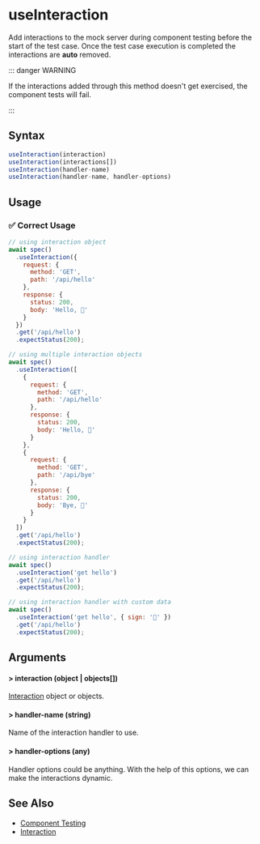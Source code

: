 # useInteraction

Add interactions to the mock server during component testing before the start of the test case. Once the test case execution is completed the interactions are **auto** removed. 


::: danger WARNING

If the interactions added through this method doesn't get exercised, the component tests will fail.

:::

## Syntax

```js
useInteraction(interaction)
useInteraction(interactions[])
useInteraction(handler-name)
useInteraction(handler-name, handler-options)
```

## Usage

### ✅  Correct Usage

```js
// using interaction object
await spec()
  .useInteraction({
    request: {
      method: 'GET',
      path: '/api/hello'
    },
    response: {
      status: 200,
      body: 'Hello, 👋'
    }
  })
  .get('/api/hello')
  .expectStatus(200);
```

```js
// using multiple interaction objects
await spec()
  .useInteraction([
    {
      request: {
        method: 'GET',
        path: '/api/hello'
      },
      response: {
        status: 200,
        body: 'Hello, 👋'
      }
    },
    {
      request: {
        method: 'GET',
        path: '/api/bye'
      },
      response: {
        status: 200,
        body: 'Bye, 👋'
      }
    }
  ])
  .get('/api/hello')
  .expectStatus(200);
```

```js
// using interaction handler
await spec()
  .useInteraction('get hello')
  .get('/api/hello')
  .expectStatus(200);
```

```js
// using interaction handler with custom data
await spec()
  .useInteraction('get hello', { sign: '👋' })
  .get('/api/hello')
  .expectStatus(200);
```

## Arguments

#### > interaction (object | objects[])

[Interaction](/api/mock/interaction) object or objects.

#### > handler-name (string)

Name of the interaction handler to use. 

#### > handler-options (any)

Handler options could be anything. With the help of this options, we can make the interactions dynamic.

## See Also

- [Component Testing](/guides/component-testing)
- [Interaction](/api/mock/interaction)